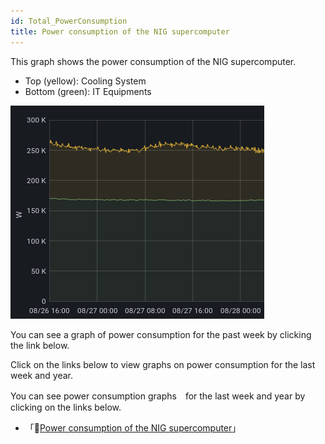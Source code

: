 ```yaml
---
id: Total_PowerConsumption
title: Power consumption of the NIG supercomputer
---
```


This graph shows the power consumption of the NIG supercomputer.

- Top (yellow): Cooling System
- Bottom (green): IT Equipments

![](Total_PowerConsumption.png)

You can see a graph of power consumption for the past week by clicking the link below.

Click on the links below to view graphs on power consumption for the last week and year.

You can see power consumption graphs　for the last week and year by clicking on the links below.


- 「&#x1f517;<u><a href="https://sc2.ddbj.nig.ac.jp/grafana/dashboard/snapshot/V5Kd3yKcH1neOapGUu7atXUpjBXlGIvA?orgId=1&kiosk">Power consumption of the NIG supercomputer</a></u>」